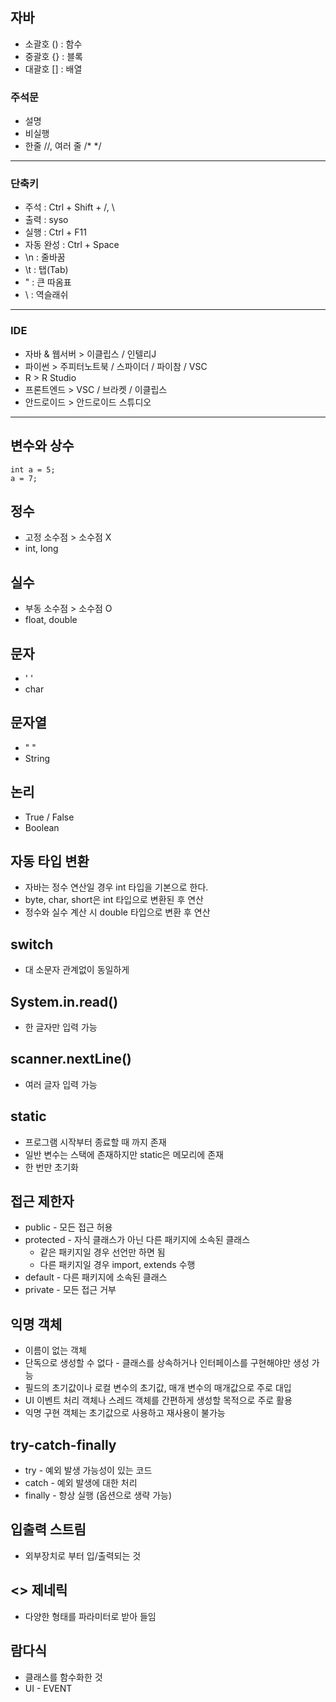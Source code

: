 ## 자바
* 소괄호 () : 함수
* 중괄호 {} : 블록
* 대괄호 [] : 배열

### 주석문
* 설명
* 비실행
* 한줄 //, 여러 줄 /* */
***
### 단축키
* 주석 : Ctrl + Shift + /, \
* 출력 : syso
* 실행 : Ctrl + F11
* 자동 완성 : Ctrl + Space
* \n : 줄바꿈
* \t : 탭(Tab)
* \" : 큰 따옴표
* \\ : 역슬래쉬
***

### IDE
* 자바 & 웹서버 > 이클립스 / 인텔리J
* 파이썬 > 주피터노트북 / 스파이더 / 파이참 / VSC
* R > R Studio
* 프론트엔드 > VSC / 브라켓 / 이클립스
* 안드로이드 > 안드로이드 스튜디오
***

## 변수와 상수
~~~
int a = 5;
a = 7;
~~~

## 정수 
* 고정 소수점 > 소수점 X
* int, long

## 실수 
* 부동 소수점 > 소수점 O
* float, double

## 문자
* ' '
* char

## 문자열
* " "
* String

## 논리
* True / False
* Boolean

## 자동 타입 변환
* 자바는 정수 연산일 경우 int 타입을 기본으로 한다.
* byte, char, short은 int 타입으로 변환된 후 연산
* 정수와 실수 계산 시 double 타입으로 변환 후 연산 

## switch
* 대 소문자 관계없이 동일하게 

## System.in.read()
* 한 글자만 입력 가능

## scanner.nextLine()
* 여러 글자 입력 가능 

## static
* 프로그램 시작부터 종료할 때 까지 존재
* 일반 변수는 스택에 존재하지만 static은 메모리에 존재 
* 한 번만 초기화

## 접근 제한자
* public - 모든 접근 허용
* protected - 자식 클래스가 아닌 다른 패키지에 소속된 클래스
   - 같은 패키지일 경우 선언만 하면 됨
   - 다른 패키지일 경우 import, extends 수행 
* default - 다른 패키지에 소속된 클래스  
* private - 모든 접근 거부

## 익명 객체
* 이름이 없는 객체
* 단독으로 생성할 수 없다 - 클래스를 상속하거나 인터페이스를 구현해야만 생성 가능
* 필드의 초기값이나 로컬 변수의 초기값, 매개 변수의 매개값으로 주로 대입
* UI 이벤트 처리 객체나 스레드 객체를 간편하게 생성할 목적으로 주로 활용
* 익명 구현 객체는 초기값으로 사용하고 재사용이 불가능 

## try-catch-finally
* try - 예외 발생 가능성이 있는 코드
* catch - 예외 발생에 대한 처리
* finally - 항상 실행 (옵션으로 생략 가능) 

## 입출력 스트림
* 외부장치로 부터 입/출력되는 것 

## <> 제네릭
* 다양한 형태를 파라미터로 받아 들임  

## 람다식
* 클래스를 함수화한 것
* UI - EVENT

